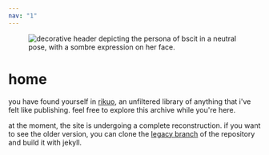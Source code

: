 ```yaml
---
nav: "1"
---
```


<figure>
<img src="/media/images/cover.png" alt="decorative header depicting the persona of bscit in a neutral pose, with a sombre expression on her face.">
<!-- <figcaption>
<span>this is a cool image</span>
<span>19B04</span>
</figcaption> -->
</figure>

# home

you have found yourself in [rikuo](./rikuo.html), an unfiltered library of anything that i've felt like publishing. feel free to explore this archive while you're here.

at the moment, the site is undergoing a complete reconstruction. if you want to see the older version, you can clone the <a href="https://github.com/tmaster-terrarian/bscit.dev/tree/legacy" target="_blank">legacy branch</a> of the repository and build it with jekyll.

